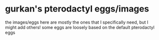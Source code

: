 # gurkan's pterodactyl eggs/images

the images/eggs here are mostly the ones that I specifically need, but I might add others!
some eggs are loosely based on the default pterodactyl eggs
